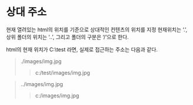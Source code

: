 # 상대 주소
현재 열려있는 html의 위치를 기준으로 상대적인 컨텐츠의 위치를 지정
현재위치는 ‘.’, 상위 폴더의 위치는 ‘..’, 그리고 폴더의 구분은 ‘/’으로 한다.

html의 현재 위치가 C:\test 라면, 실제로 접근하는 주소는 다음과 같다.
>./images/img.jpg
>>c:/test/images/img.jpg

>../images/img.jpg
>>c:/images/img.jpg
